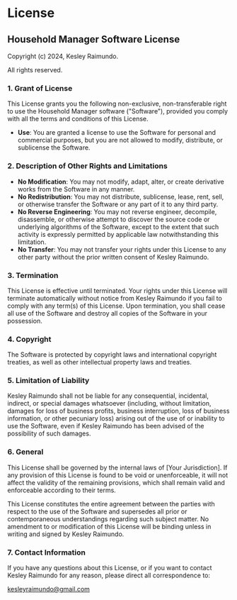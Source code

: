 # License

## Household Manager Software License

Copyright (c) 2024, Kesley Raimundo.

All rights reserved.

### 1. Grant of License

This License grants you the following non-exclusive, non-transferable right to use the Household Manager software ("Software"), provided you comply with all the terms and conditions of this License.

- **Use**: You are granted a license to use the Software for personal and commercial purposes, but you are not allowed to modify, distribute, or sublicense the Software.

### 2. Description of Other Rights and Limitations

- **No Modification**: You may not modify, adapt, alter, or create derivative works from the Software in any manner.
- **No Redistribution**: You may not distribute, sublicense, lease, rent, sell, or otherwise transfer the Software or any part of it to any third party.
- **No Reverse Engineering**: You may not reverse engineer, decompile, disassemble, or otherwise attempt to discover the source code or underlying algorithms of the Software, except to the extent that such activity is expressly permitted by applicable law notwithstanding this limitation.
- **No Transfer**: You may not transfer your rights under this License to any other party without the prior written consent of Kesley Raimundo.

### 3. Termination

This License is effective until terminated. Your rights under this License will terminate automatically without notice from Kesley Raimundo if you fail to comply with any term(s) of this License. Upon termination, you shall cease all use of the Software and destroy all copies of the Software in your possession.

### 4. Copyright

The Software is protected by copyright laws and international copyright treaties, as well as other intellectual property laws and treaties.

### 5. Limitation of Liability

Kesley Raimundo shall not be liable for any consequential, incidental, indirect, or special damages whatsoever (including, without limitation, damages for loss of business profits, business interruption, loss of business information, or other pecuniary loss) arising out of the use of or inability to use the Software, even if Kesley Raimundo has been advised of the possibility of such damages.

### 6. General

This License shall be governed by the internal laws of [Your Jurisdiction]. If any provision of this License is found to be void or unenforceable, it will not affect the validity of the remaining provisions, which shall remain valid and enforceable according to their terms.

This License constitutes the entire agreement between the parties with respect to the use of the Software and supersedes all prior or contemporaneous understandings regarding such subject matter. No amendment to or modification of this License will be binding unless in writing and signed by Kesley Raimundo.

### 7. Contact Information

If you have any questions about this License, or if you want to contact Kesley Raimundo for any reason, please direct all correspondence to:

kesleyraimundo@gmail.com
